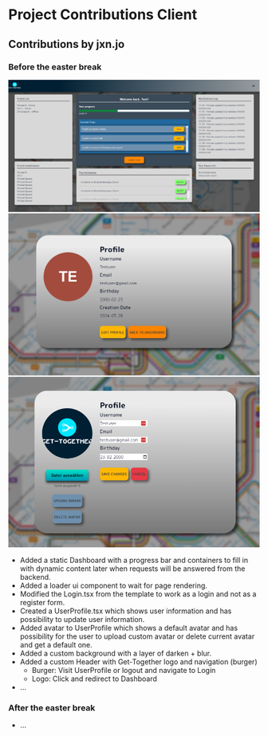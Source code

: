 # Project Contributions Client

## Contributions by jxn.jo

### Before the easter break
![alt text](/src/graphics/doc/Dashboard_v1.png) ![alt text](/src/graphics/doc/UserProfile_v1.png) ![alt text](/src/graphics/doc/UserProfile_edit_v1.png)

- Added a static Dashboard with a progress bar and containers to fill in with dynamic content later when requests will be answered from the backend.
- Added a loader ui component to wait for page rendering.
- Modified the Login.tsx from the template to work as a login and not as a register form.
- Created a UserProfile.tsx which shows user information and has possibility to update user information.
- Added avatar to UserProfile which shows a default avatar and has possibility for the user to upload custom avatar or delete current avatar and get a default one.
- Added a custom background with a layer of darken + blur.
- Added a custom Header with Get-Together logo and navigation (burger)
    - Burger: Visit UserProfile or logout and navigate to Login
    - Logo: Click and redirect to Dashboard
- ...

### After the easter break

- ...